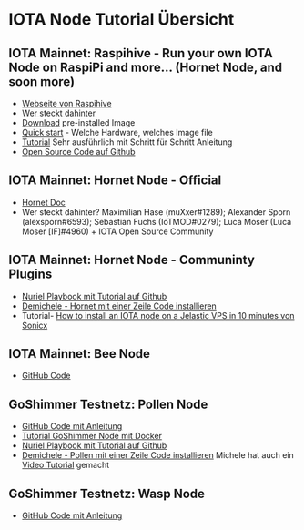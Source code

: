 
# IOTA Node Tutorial Übersicht

## IOTA Mainnet: Raspihive - Run your own IOTA Node on RaspiPi and more... (Hornet Node, and soon more)
- [Webseite von Raspihive](https://raspihive.org/#/)
- [Wer steckt dahinter](https://raspihive.org/#/about)
- [Download](https://raspihive.org/#/download) pre-installed Image
- [Quick start](https://docs.raspihive.org/docs/quickstart.html) - Welche Hardware, welches Image file
- [Tutorial](https://docs.raspihive.org/docs/install#45-first-start-of-raspihive-and-installation-of-the-hornet-node) Sehr ausführlich mit Schritt für Schritt Anleitung
- [Open Source Code auf Github](https://github.com/Raspihive/raspihive)

## IOTA Mainnet: Hornet Node - Official
- [Hornet Doc](https://gohornet.github.io/hornet/welcome.html)
- Wer steckt dahinter? Maximilian Hase (muXxer#1289); Alexander Sporn (alexsporn#6593); Sebastian Fuchs (IoTMOD#0279); Luca Moser (Luca Moser [IF]#4960) + IOTA Open Source Community

## IOTA Mainnet: Hornet Node - Communinty Plugins
- [Nuriel Playbook mit Tutorial auf Github](https://github.com/nuriel77/hornet-playbook)
- [Demichele - Hornet mit einer Zeile Code installieren](https://github.com/demichele/install-hornet-1.5)
- Tutorial- [How to install an IOTA node on a Jelastic VPS in 10 minutes von Sonicx](https://iotasonicx.medium.com/how-to-install-an-iota-node-on-a-jelastic-vps-in-10-minutes-4ac352d19742)

## IOTA Mainnet: Bee Node
- [GitHub Code](https://github.com/iotaledger/bee)

## GoShimmer Testnetz: Pollen Node
- [GitHub Code mit Anleitung](https://github.com/iotaledger/goshimmer/releases)
- [Tutorial GoShimmer Node mit Docker](https://github.com/iotaledger/goshimmer/blob/develop/docs/tutorials/setup.md)
- [Nuriel Playbook mit Tutorial auf Github](https://github.com/nuriel77/goshimmer-playbook)
- [Demichele - Pollen mit einer Zeile Code installieren](https://github.com/demichele/install-goshimmer) Michele hat auch ein [Video Tutorial](https://www.youtube.com/watch?v=b2T1mENSwBU&t=1155s) gemacht

## GoShimmer Testnetz: Wasp Node
- [GitHub Code mit Anleitung](https://github.com/iotaledger/wasp)
